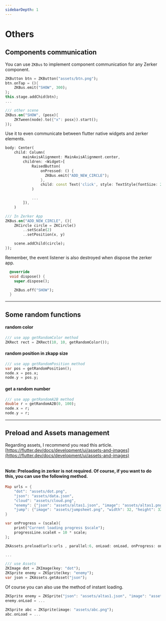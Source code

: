 ```yaml
---
sidebarDepth: 1
---
```


# Others


## Components  communication

You can use `ZKBus` to implement component communication for any Zerker component. 

```dart
ZKButton btn = ZKButton("assets/btn.png");
btn.onTap = (){
	ZKBus.emit("SHOW", 300);
};
this.stage.addChid(btn);
...

/// other scene
ZKBus.on("SHOW", (posx){
	ZKTween(node).to({"x": posx}).start();
});

```

Use it to even communicate between flutter native widgets and zerker elements.

```dart
body: Center(
	child: Column(
 		mainAxisAlignment: MainAxisAlignment.center,
 		children: <Widget>[
 			RaisedButton(
 				onPressed: () {
                  ZKBus.emit("ADD_NEW_CIRCLE");
                },
           		child: const Text('click', style: TextStyle(fontSize: 20)),
            )

            ...
        ]),
	)

/// In Zerker App
ZKBus.on("ADD_NEW_CIRCLE", (){
	ZKCircle circle = ZKCircle()
		..setScale(2)
		..setPosition(x, y)

	scene.addChild(circle);
});

```

Remember, the event listener is also destroyed when dispose the zerker app.
```dart
  @override
  void dispose() {
    super.dispose();

    ZKBus.off("SHOW");
  }
```

---

## Some random functions

#### random color

```dart
/// use app getRandomColor method
ZKRect rect = ZKRect(10, 10, getRandomColor());
```

#### random position in zkapp size

```dart
/// use app getRandomPosition method
var pos = getRandomPosition();
node.x = pos.x;
node.y = pos.y;
```

#### get a random number

```dart
/// use app getRandomA2B method
double r = getRandomA2B(0, 100);
node.x = r;
node.y = r;
```

---

## Preload and Assets management

Regarding assets, I recommend you read this article.
[https://flutter.dev/docs/development/ui/assets-and-images](https://flutter.dev/docs/development/ui/assets-and-images)

<img :src="$withBase('/images/loading.jpg')" alt="">

#### Note: Preloading in zerker is not required. Of course, if you want to do this, you can use the following method.


```dart
Map urls = {
	"dot": "assets/dot.png",
	"json": "assets/data.json",
	"cloud": "assets/cloud.png",
	"enemy": {"json": "assets/altas1.json", "image": "assets/altas1.png"},
	"jump": {"image": "assets/jumpsheet.png", "width": 32, "height": 32},
}

var onProgress = (scale){
	print("Current loading progress $scale");
	progressLine.scaleX = 10 * scale;
};

ZKAssets.preload(urls:urls , parallel:6, onLoad: onLoad, onProgress: onProgress);

...

/// use Assets
ZKImage dot = ZKImage(key: "dot");
ZKSprite enemy = ZKSprite(key: "enemy");
var json = ZKAssets.getAsset("json");
```

Of course you can also use the method of instant loading.

```dart
ZKSprite enemy = ZKSprite("json": "assets/altas1.json", "image": "assets/altas1.png");
enemy.onLoad = ...

ZKSprite abc = ZKSprite(image: "assets/abc.png");
abc.onLoad = ...
```

